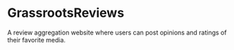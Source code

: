 # GrassrootsReviews
A review aggregation website where users can post opinions and ratings of their favorite media.
